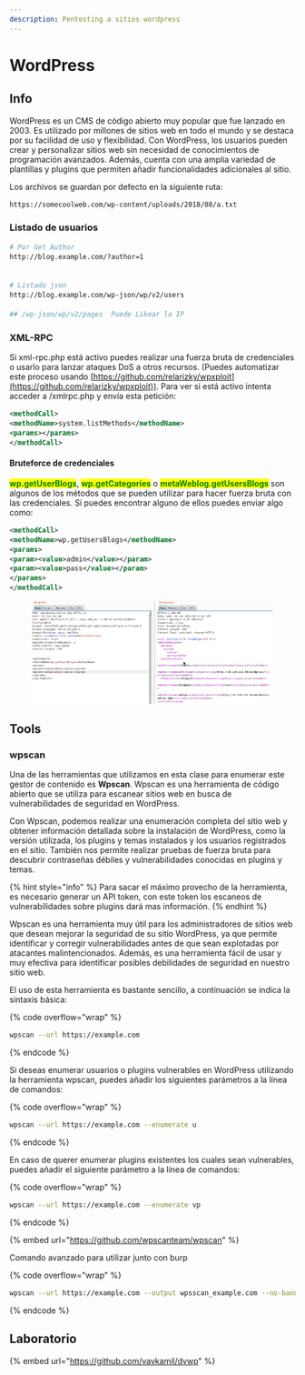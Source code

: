 ```yaml
---
description: Pentesting a sitios wordpress
---
```


# WordPress

## Info

WordPress es un CMS de código abierto muy popular que fue lanzado en 2003. Es utilizado por millones de sitios web en todo el mundo y se destaca por su facilidad de uso y flexibilidad. Con WordPress, los usuarios pueden crear y personalizar sitios web sin necesidad de conocimientos de programación avanzados. Además, cuenta con una amplia variedad de plantillas y plugins que permiten añadir funcionalidades adicionales al sitio.



Los archivos se guardan por defecto en la siguiente ruta:

```
https://somecoolweb.com/wp-content/uploads/2018/08/a.txt
```

### Listado de usuarios

```bash
# Por Get Author
http://blog.example.com/?author=1


# Listado json
http://blog.example.com/wp-json/wp/v2/users

## /wp-json/wp/v2/pages  Puede Likear la IP
```

### XML-RPC

Si xml-rpc.php está activo puedes realizar una fuerza bruta de credenciales o usarlo para lanzar ataques DoS a otros recursos. (Puedes automatizar este proceso usando [https://github.com/relarizky/wpxploit](https://github.com/relarizky/wpxploit)). Para ver si está activo intenta acceder a /xmlrpc.php y envía esta petición:

```xml
<methodCall>
<methodName>system.listMethods</methodName>
<params></params>
</methodCall>
```

#### Bruteforce de credenciales

<mark style="color:green;">**wp.getUserBlogs**</mark>, <mark style="color:green;">**wp.getCategories**</mark> o <mark style="color:green;">**metaWeblog.getUsersBlogs**</mark> son algunos de los métodos que se pueden utilizar para hacer fuerza bruta con las credenciales. Si puedes encontrar alguno de ellos puedes enviar algo como:

```xml
<methodCall>
<methodName>wp.getUsersBlogs</methodName>
<params>
<param><value>admin</value></param>
<param><value>pass</value></param>
</params>
</methodCall>
```

<figure><img src="../../../.gitbook/assets/image (1).png" alt=""><figcaption></figcaption></figure>

## Tools

### wpscan

Una de las herramientas que utilizamos en esta clase para enumerar este gestor de contenido es **Wpscan**. Wpscan es una herramienta de código abierto que se utiliza para escanear sitios web en busca de vulnerabilidades de seguridad en WordPress.

Con Wpscan, podemos realizar una enumeración completa del sitio web y obtener información detallada sobre la instalación de WordPress, como la versión utilizada, los plugins y temas instalados y los usuarios registrados en el sitio. También nos permite realizar pruebas de fuerza bruta para descubrir contraseñas débiles y vulnerabilidades conocidas en plugins y temas.&#x20;

{% hint style="info" %}
Para sacar el máximo provecho de la herramienta, es necesario generar un API token, con este token los escaneos de vulnerabilidades sobre plugins dará mas información.
{% endhint %}

Wpscan es una herramienta muy útil para los administradores de sitios web que desean mejorar la seguridad de su sitio WordPress, ya que permite identificar y corregir vulnerabilidades antes de que sean explotadas por atacantes malintencionados. Además, es una herramienta fácil de usar y muy efectiva para identificar posibles debilidades de seguridad en nuestro sitio web.

El uso de esta herramienta es bastante sencillo, a continuación se indica la sintaxis básica:

{% code overflow="wrap" %}
```bash
wpscan --url https://example.com
```
{% endcode %}

Si deseas enumerar usuarios o plugins vulnerables en WordPress utilizando la herramienta wpscan, puedes añadir los siguientes parámetros a la línea de comandos:

{% code overflow="wrap" %}
```bash
wpscan --url https://example.com --enumerate u
```
{% endcode %}

En caso de querer enumerar plugins existentes los cuales sean vulnerables, puedes añadir el siguiente parámetro a la línea de comandos:

{% code overflow="wrap" %}
```bash
wpscan --url https://example.com --enumerate vp
```
{% endcode %}

{% embed url="https://github.com/wpscanteam/wpscan" %}

Comando avanzado para utilizar junto con burp

{% code overflow="wrap" %}
```bash
wpscan --url https://example.com --output wpsscan_example.com --no-banner --random-user-agent --disable-tls-checks --proxy http://127.0.0.1:8080 --api-token <API-WPSScan> --no-update
```
{% endcode %}

## Laboratorio

{% embed url="https://github.com/vavkamil/dvwp" %}
